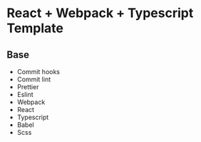 # React + Webpack + Typescript Template

## Base

- Commit hooks
- Commit lint
- Prettier
- Eslint
- Webpack
- React
- Typescript
- Babel
- Scss
